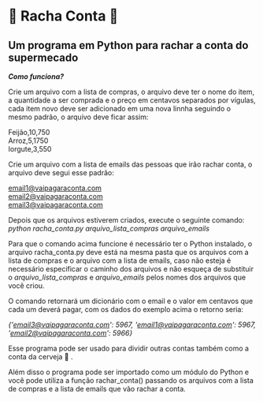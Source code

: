 # :shopping_cart: Racha Conta :shopping_cart:  

## Um programa em Python para rachar a conta do supermecado  

***Como funciona?***  

Crie um arquivo com a lista de compras, o arquivo deve ter o nome do item, a quantidade a ser comprada e o preço em centavos separados por vígulas, cada item novo deve ser adicionado em uma nova linnha seguindo o mesmo padrão, o arquivo deve ficar assim:  

Feijão,10,750  
Arroz,5,1750  
Iorgute,3,550  

Crie um arquivo com a lista de emails das pessoas que irão rachar conta, o arquivo deve segui esse padrão:  

email1@vaipagaraconta.com  
email2@vaipagaraconta.com  
email3@vaipagaraconta.com  

Depois que os arquivos estiverem criados, execute o seguinte comando:  
*python racha_conta.py arquivo_lista_compras arquivo_emails*  

Para que o comando acima funcione é necessário ter o Python instalado, o arquivo racha_conta.py deve está na mesma pasta que os arquivos com a lista de compras e o arquivo com a lista de emails, caso não esteja é necessário especificar o caminho dos arquivos e não esqueça de substituir o *arquivo_lista_compras* e *arquivo_emails* pelos nomes dos arquivos que você criou.  

O comando retornará um dicionário com o email e o valor em centavos que cada um deverá pagar, com os dados do exemplo acima o retorno seria:  

*\{'email3@vaipagaraconta.com': 5967, 'email1@vaipagaraconta.com': 5967, 'email2@vaipagaraconta.com': 5966\}*  

Esse programa pode ser usado para dividir outras contas também como a conta da cerveja :beers: .  

Além disso o programa pode ser importado como um módulo do Python e você pode utiliza a função rachar_conta() passando os arquivos com a lista de compras e a lista de emails que vão rachar a conta.  
